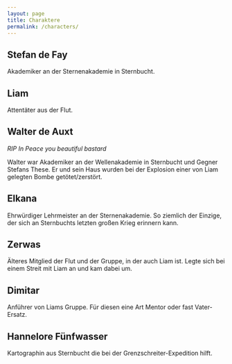 ```yaml
---
layout: page
title: Charaktere
permalink: /characters/
---
```


## Stefan de Fay
Akademiker an der Sternenakademie in Sternbucht.

## Liam
Attentäter aus der Flut.

## Walter de Auxt
*RIP In Peace you beautiful bastard*

Walter war Akademiker an der Wellenakademie in Sternbucht und Gegner Stefans These. Er und sein Haus wurden bei der Explosion einer von Liam gelegten Bombe getötet/zerstört.

## Elkana
Ehrwürdiger Lehrmeister an der Sternenakademie. So ziemlich der Einzige, der sich an Sternbuchts letzten großen Krieg erinnern kann.

## Zerwas
Älteres Mitglied der Flut und der Gruppe, in der auch Liam ist. Legte sich bei einem Streit mit Liam an und kam dabei um.

## Dimitar
Anführer von Liams Gruppe. Für diesen eine Art Mentor oder fast Vater-Ersatz.

## Hannelore Fünfwasser
Kartographin aus Sternbucht die bei der Grenzschreiter-Expedition hilft.
